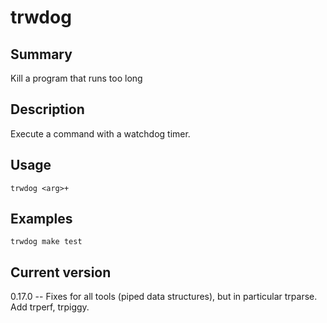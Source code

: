 # trwdog

## Summary

Kill a program that runs too long

## Description

Execute a command with a watchdog timer.

## Usage

    trwdog <arg>+

## Examples

    trwdog make test

## Current version

0.17.0 -- Fixes for all tools (piped data structures), but in particular trparse. Add trperf, trpiggy.

